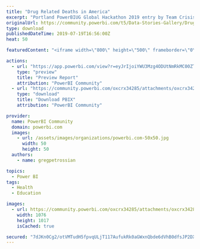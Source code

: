 ```yaml
---
title: "Drug Related Deaths in America"
excerpt: "Portland PowerBIUG Global Hackathon 2019 entry by Team Crisis: , , and Our #1 objective at Henry’s Uncle is to save lives. Period. And we can’t save"
originalUrl: https://community.powerbi.com/t5/Data-Stories-Gallery/Drug-Related-Deaths-in-America/m-p/744865
type: download
publishedDateTime: 2019-07-19T16:56:00Z
heat: 50

featuredContent: "<iframe width=\"800\" height=\"500\" frameborder=\"0\" src=\"https://app.powerbi.com/view?r=eyJrIjoiYWU3Mzg4ODUtNmRkMC00ZTJiLThhOWQtYmQxMjFmYTZkNjMwIiwidCI6IjBhY2U5YjBiLWVmYWUtNDMwNC04MTBhLTE0MTdiYmQxZDBkNiIsImMiOjZ9\"></iframe>"

actions:
  - url: "https://app.powerbi.com/view?r=eyJrIjoiYWU3Mzg4ODUtNmRkMC00ZTJiLThhOWQtYmQxMjFmYTZkNjMwIiwidCI6IjBhY2U5YjBiLWVmYWUtNDMwNC04MTBhLTE0MTdiYmQxZDBkNiIsImMiOjZ9"
    type: "preview"
    title: "Preview Report"
    attribution: "PowerBI Community"
  - url: "https://community.powerbi.com/oxcrx34285/attachments/oxcrx34285/DataStoriesGallery/2785/2/Henrys%20Uncle%20Hackathon%20Final.pbix"
    type: "download"
    title: "Download PBIX"
    attribution: "PowerBI Community"

provider:
  name: PowerBI Community
  domain: powerbi.com
  images:
    - url: /assets/images/organizations/powerbi.com-50x50.jpg
      width: 50
      height: 50
  authors:
    - name: gregpetrossian

topics:
  - Power BI
tags:
  - Health
  - Education

images:
  - url: https://community.powerbi.com/oxcrx34285/attachments/oxcrx34285/DataStoriesGallery/2785/1/Thumbnail.jpg
    width: 1076
    height: 1017
    isCached: true

secured: "7dJKn0Cg2/otVMTudH5fpvqULjT117AufukRk0aGWxnQbde6dVhB0dfsJP2DXJnB7SwTOdaUNLIHWFHMomeStvb9nBrJ0+PN+9ArBy9XmBw98LzLFrA97uDK2Y4Mcyy+lOPVQZtBPmk39humffhYux7M8Y4JbjG5DF4gnCPPujbz+7KVKH1cQdXkD4CzPIQSNq1xIGbw/qje8yDQE4Op4hCYi0Eg70sMjI/2HX+lqZwDI9mpsLFwghuz2fsaqfF/Phx+heiVDrIz/kahazkZ0H2ZNx2LUItJBfyYBTacenBVUDr78Mt2vI7eQaTzOPdzZUSN0vJ8Yixu/WdM1z9Sd76CpcHYwUv9/14qk5rYbgjvoJMWmyt/tf8FhTPSCAZ4gsiqPgw1uioYJxcfzENUeg==;upGUpl8r9P4aAAXJ6ozSCA=="
---
```


